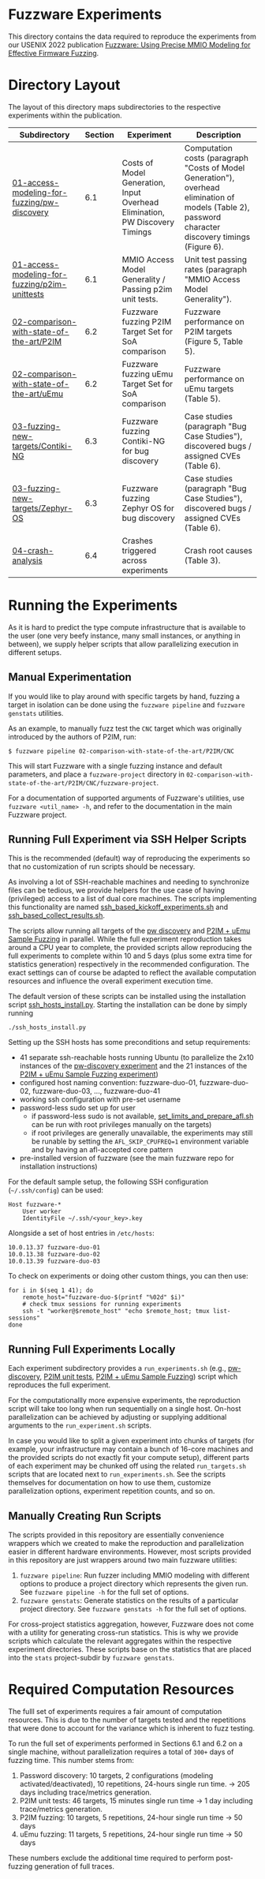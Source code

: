 # Fuzzware Experiments

This directory contains the data required to reproduce the experiments from our USENIX 2022 publication [Fuzzware: Using Precise MMIO Modeling for Effective Firmware Fuzzing](https://www.usenix.org/system/files/sec22summer_scharnowski.pdf).

# Directory Layout
The layout of this directory maps subdirectories to the respective experiments within the publication.

| Subdirectory   | Section  | Experiment | Description |
| -------------- | -------- | -----------| ----------- |
| [01-access-modeling-for-fuzzing/pw-discovery](01-access-modeling-for-fuzzing/pw-discovery)       | 6.1 | Costs of Model Generation, Input Overhead Elimination, PW Discovery Timings | Computation costs (paragraph "Costs of Model Generation"), overhead elimination of models (Table 2), password character discovery timings (Figure 6). |
| [01-access-modeling-for-fuzzing/p2im-unittests](01-access-modeling-for-fuzzing/p2im-unittests) | 6.1 | MMIO Access Model Generality / Passing p2im unit tests. | Unit test passing rates (paragraph "MMIO Access Model Generality"). |
| [02-comparison-with-state-of-the-art/P2IM](02-comparison-with-state-of-the-art/P2IM)           | 6.2 | Fuzzware fuzzing P2IM Target Set for SoA comparison     | Fuzzware performance on P2IM targets (Figure 5, Table 5). |
| [02-comparison-with-state-of-the-art/uEmu](02-comparison-with-state-of-the-art/uEmu)           | 6.2 | Fuzzware fuzzing uEmu Target Set for SoA comparison     | Fuzzware performance on uEmu targets (Table 5). |
| [03-fuzzing-new-targets/Contiki-NG](03-fuzzing-new-targets/contiki-ng)                         | 6.3 | Fuzzware fuzzing Contiki-NG for bug discovery           | Case studies (paragraph "Bug Case Studies"), discovered bugs / assigned CVEs (Table 6). |
| [03-fuzzing-new-targets/Zephyr-OS](03-fuzzing-new-targets/zephyr-os)                           | 6.3 | Fuzzware fuzzing Zephyr OS for bug discovery            | Case studies (paragraph "Bug Case Studies"), discovered bugs / assigned CVEs (Table 6). |
| [04-crash-analysis](04-crash-analysis)                                                         | 6.4 | Crashes triggered across experiments                    | Crash root causes (Table 3). |

# Running the Experiments
As it is hard to predict the type compute infrastructure that is available to the user (one very beefy instance, many small instances, or anything in between), we supply helper scripts that allow parallelizing execution in different setups.

## Manual Experimentation
If you would like to play around with specific targets by hand, fuzzing a target in isolation can be done using the `fuzzware pipeline` and `fuzzware genstats` utilities.

As an example, to manually fuzz test the `CNC` target which was originally introduced by the authors of P2IM, run:
```
$ fuzzware pipeline 02-comparison-with-state-of-the-art/P2IM/CNC
```
This will start Fuzzware with a single fuzzing instance and default parameters, and place a `fuzzware-project` directory in `02-comparison-with-state-of-the-art/P2IM/CNC/fuzzware-project`.

For a documentation of supported arguments of Fuzzware's utilities, use `fuzzware <util_name> -h`, and refer to the documentation in the main Fuzzware project.

## Running Full Experiment via SSH Helper Scripts
This is the recommended (default) way of reproducing the experiments so that no customization of run scripts should be necessary.

As involving a lot of SSH-reachable machines and needing to synchronize files can be tedious, we provide helpers for the use case of having (privileged) access to a list of dual core machines. The scripts implementing this functionality are named [ssh_based_kickoff_experiments.sh](02-comparison-with-state-of-the-art/ssh_based_kickoff_experiments.sh) and [ssh_based_collect_results.sh](02-comparison-with-state-of-the-art/ssh_based_collect_results.sh).

The scripts allow running all targets of the [pw discovery](01-access-modeling-for-fuzzing/pw-discovery) and [P2IM + uEmu Sample Fuzzing](02-comparison-with-state-of-the-art) in parallel. While the full experiment reproduction takes around a CPU year to complete, the provided scripts allow reproducing the full experiments to complete within 10 and 5 days (plus some extra time for statistics generation) respectively in the recommended configuration. The exact settings can of course be adapted to reflect the available computation resources and influence the overall experiment execution time.

The default version of these scripts can be installed using the installation script [ssh_hosts_install.py](ssh_hosts_install.py). Starting the installation can be done by simply running
```
./ssh_hosts_install.py
```

Setting up the SSH hosts has some preconditions and setup requirements:
- 41 separate ssh-reachable hosts running Ubuntu (to parallelize the 2x10 instances of the [pw-discovery experiment](01-access-modeling-for-fuzzing/pw-discovery) and the 21 instances of the [P2IM + uEmu Sample Fuzzing experiment](02-comparison-with-state-of-the-art))
- configured host naming convention: fuzzware-duo-01, fuzzware-duo-02, fuzzware-duo-03, ..., fuzzware-duo-41
- working ssh configuration with pre-set username
- password-less sudo set up for user
  - if password-less sudo is not available, [set_limits_and_prepare_afl.sh](helper_scripts/set_limits_and_prepare_afl.sh) can be run with root privileges manually on the targets)
  - if root privileges are generally unavailable, the experiments may still be runable by setting the `AFL_SKIP_CPUFREQ=1` environment variable and by having an afl-accepted core pattern
- pre-installed version of fuzzware (see the main fuzzware repo for installation instructions)

For the default sample setup, the following SSH configuration (`~/.ssh/config`) can be used:
```
Host fuzzware-*
    User worker
    IdentityFile ~/.ssh/<your_key>.key
```

Alongside a set of host entries in `/etc/hosts`:
```
10.0.13.37 fuzzware-duo-01
10.0.13.38 fuzzware-duo-02
10.0.13.39 fuzzware-duo-03
```

To check on experiments or doing other custom things, you can then use:
```
for i in $(seq 1 41); do
    remote_host="fuzzware-duo-$(printf "%02d" $i)"
    # check tmux sessions for running experiments
    ssh -t "worker@$remote_host" "echo $remote_host; tmux list-sessions"
done
```

## Running Full Experiments Locally
Each experiment subdirectory provides a `run_experiments.sh` (e.g., [pw-discovery](01-access-modeling-for-fuzzing/pw-discovery/run_experiment.sh), [P2IM unit tests](01-access-modeling-for-fuzzing/p2im-unittests/run_experiment.sh), [P2IM + uEmu Sample Fuzzing](02-comparison-with-state-of-the-art/run_experiment.sh)) script which reproduces the full experiment.

For the computationallly more expensive experiments, the reproduction script will take too long when run sequentially on a single host. On-host parallelization can be achieved by adjusting or supplying additional arguments to the `run_experiment.sh` scripts.

In case you would like to split a given experiment into chunks of targets (for example, your infrastructure may contain a bunch of 16-core machines and the provided scripts do not exactly fit your compute setup), different parts of each experiment may be chunked off using the related `run_targets.sh` scripts that are located next to `run_experiments.sh`. See the scripts themselves for documentation on how to use them, customize parallelization options, experiment repetition counts, and so on.

## Manually Creating Run Scripts
The scripts provided in this repository are essentially convenience wrappers which we created to make the reproduction and parallelization easier in different hardware environments. However, most scripts provided in this repository are just wrappers around two main fuzzware utilities:

1. `fuzzware pipeline`: Run fuzzer including MMIO modeling with different options to produce a project directory which represents the given run. See `fuzzware pipeline -h` for the full set of options.
2. `fuzzware genstats`: Generate statistics on the results of a particular project directory. See `fuzzware genstats -h` for the full set of options.

For cross-project statistics aggregation, however, Fuzzware does not come with a utility for generating cross-run statistics. This is why we provide scripts which calculate the relevant aggregates within the respective experiment directories. These scripts base on the statistics that are placed into the `stats` project-subdir by `fuzzware genstats`.

# Required Computation Resources
The fulll set of experiments requires a fair amount of computation resources. This is due to the number of targets tested and the repetitions that were done to account for the variance which is inherent to fuzz testing.

To run the full set of experiments performed in Sections 6.1 and 6.2 on a single machine, without parallelization requires a total of `300+` days of fuzzing time. This number stems from:

1. Password discovery: 10 targets, 2 configurations (modeling activated/deactivated), 10 repetitions, 24-hours single run time. -> 205 days including trace/metrics generation.
2. P2IM unit tests: 46 targets, 15 minutes single run time -> 1 day including trace/metrics generation.
3. P2IM fuzzing: 10 targets, 5 repetitions, 24-hour single run time -> 50 days
4. uEmu fuzzing: 11 targets, 5 repetitions, 24-hour single run time -> 50 days

These numbers exclude the additional time required to perform post-fuzzing generation of full traces.